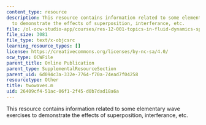 ```yaml
---
content_type: resource
description: This resource contains information related to some elementary wave exercises
  to demonstrate the effects of superposition, interferance, etc.
file: /ol-ocw-studio-app/courses/res-12-001-topics-in-fluid-dynamics-spring-2010/26409cf451ac06f12f45d0b7dad18a6a_twowaves.m
file_size: 3081
file_type: text/x-objcsrc
learning_resource_types: []
license: https://creativecommons.org/licenses/by-nc-sa/4.0/
ocw_type: OCWFile
parent_title: Online Publication
parent_type: SupplementalResourceSection
parent_uid: 6d094c3a-332e-7764-f70a-74ead7f04258
resourcetype: Other
title: twowaves.m
uid: 26409cf4-51ac-06f1-2f45-d0b7dad18a6a
---
```

This resource contains information related to some elementary wave exercises to demonstrate the effects of superposition, interferance, etc.